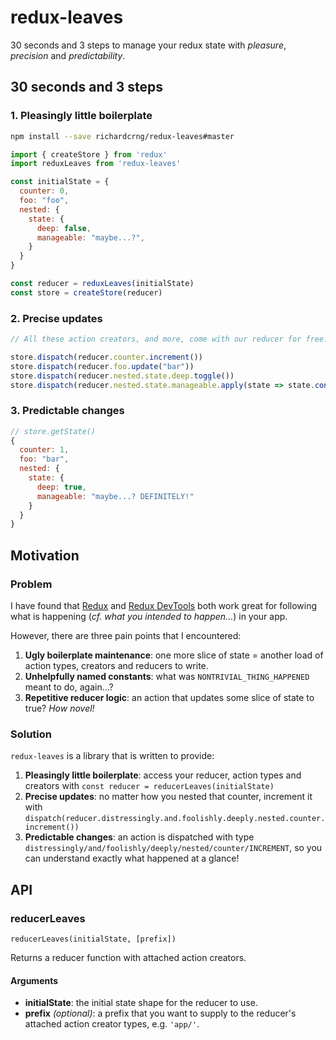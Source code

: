 # redux-leaves

30 seconds and 3 steps to manage your redux state with *pleasure*, *precision* and *predictability*.

## 30 seconds and 3 steps

### 1. Pleasingly little boilerplate

```bash
npm install --save richardcrng/redux-leaves#master
```

```js
import { createStore } from 'redux'
import reduxLeaves from 'redux-leaves'

const initialState = {
  counter: 0,
  foo: "foo",
  nested: {
    state: {
      deep: false,
      manageable: "maybe...?",
    }
  }
}

const reducer = reduxLeaves(initialState)
const store = createStore(reducer)
```

### 2. Precise updates

```js
// All these action creators, and more, come with our reducer for free!

store.dispatch(reducer.counter.increment())
store.dispatch(reducer.foo.update("bar"))
store.dispatch(reducer.nested.state.deep.toggle())
store.dispatch(reducer.nested.state.manageable.apply(state => state.concat(" DEFINITELY!"))) // (non-mutative!)
```

### 3. Predictable changes
```js
// store.getState()
{
  counter: 1,
  foo: "bar",
  nested: {
    state: {
      deep: true,
      manageable: "maybe...? DEFINITELY!"
    }
  }
}
```

## Motivation

### Problem

I have found that [Redux](https://redux.js.org/) and [Redux DevTools](https://github.com/zalmoxisus/redux-devtools-extension) both work great for following what is happening (*cf. what you intended to happen...*) in your app.

However, there are three pain points that I encountered:

1. **Ugly boilerplate maintenance**: one more slice of state =  another load of action types, creators and reducers to write.
2. **Unhelpfully named constants**: what was `NONTRIVIAL_THING_HAPPENED` meant to do, again...?
3. **Repetitive reducer logic**: an action that updates some slice of state to true? *How novel!*

### Solution

`redux-leaves` is a library that is written to provide:

1. **Pleasingly little boilerplate**: access your reducer, action types and creators with `const reducer = reducerLeaves(initialState)`
2. **Precise updates**: no matter how you nested that counter, increment it with `dispatch(reducer.distressingly.and.foolishly.deeply.nested.counter.increment())`
3. **Predictable changes**: an action is dispatched with type `distressingly/and/foolishly/deeply/nested/counter/INCREMENT`, so you can understand exactly what happened at a glance!


## API

### reducerLeaves
`reducerLeaves(initialState, [prefix])`

Returns a reducer function with attached action creators.

#### Arguments
- **initialState**: the initial state shape for the reducer to use.
- **prefix** *(optional)*: a prefix that you want to supply to the reducer's attached action creator types, e.g. `'app/'`.